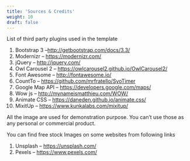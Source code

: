 ```yaml
---
title: 'Sources & Credits'
weight: 10
draft: false
---
```

List of third party plugins used in the template

1. Bootstrap 3 –<http://getbootstrap.com/docs/3.3/>
2. Modernizr – <https://modernizr.com/>
3. jQuery – <http://jquery.com/>
4. Owl Carousel 2 – <https://owlcarousel2.github.io/OwlCarousel2/>
5. Font Awesome – <http://fontawesome.io/>
6. CountTo – <https://github.com/mrfratello/SyoTimer>
7. Google Map API – <https://developers.google.com/maps/>
8. Wow js – <http://mynameismatthieu.com/WOW/>
9. Animate CSS – <https://daneden.github.io/animate.css/>
10. MixitUp – <https://www.kunkalabs.com/mixitup/>

All the image are used for demonstration purpose. You can’t use those as any personal or commercial product.

You can find free stock Images on some websites from following links

1. Unsplash – <https://unsplash.com/>
2. Pexels – <https://www.pexels.com/>